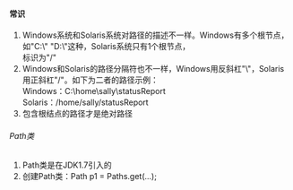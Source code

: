 #### 常识
1. Windows系统和Solaris系统对路径的描述不一样。Windows有多个根节点，如"C:\\" "D:\\"这种，Solaris系统只有1个根节点，  
    标识为"/"
2. Windows和Solaris的路径分隔符也不一样，Windows用反斜杠"\\"，Solaris用正斜杠"/"。如下为二者的路径示例：  
    Windows：C:\home\sally\statusReport  
    Solaris：/home/sally/statusReport
3. 包含根结点的路径才是绝对路径

###### Path类
1. Path类是在JDK1.7引入的
2. 创建Path类：Path p1 = Paths.get(...);
